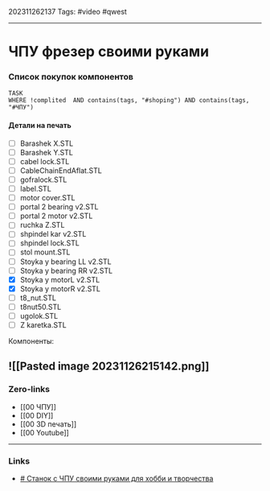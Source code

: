 202311262137
Tags: #video #qwest 

---
# ЧПУ фрезер своими руками

### Список покупок компонентов
```dataview
TASK
WHERE !complited  AND contains(tags, "#shoping") AND contains(tags, "#ЧПУ")
```
#### Детали на печать
- [ ] Barashek X.STL 
- [ ] Barashek Y.STL
- [ ] cabel lock.STL
- [ ] CableChainEndAflat.STL
- [ ] gofralock.STL
- [ ] label.STL
- [ ] motor cover.STL
- [ ] portal 2 bearing v2.STL
- [ ] portal 2 motor v2.STL
- [ ] ruchka Z.STL
- [ ] shpindel kar v2.STL
- [ ] shpindel lock.STL
- [ ] stol mount.STL
- [ ] Stoyka y bearing LL v2.STL
- [ ] Stoyka y bearing RR v2.STL
- [x] Stoyka y motorL v2.STL
- [x] Stoyka y motorR v2.STL
- [ ] t8_nut.STL
- [ ] t8nut50.STL
- [ ] ugolok.STL
- [ ] Z karetka.STL

Компоненты:

![[Pasted image 20231126215142.png]]
---
### Zero-links

- [[00 ЧПУ]]
- [[00 DIY]]
- [[00 3D печать]]
- [[00 Youtube]]
---
### Links

- [# Станок с ЧПУ своими руками для хобби и творчества](https://www.youtube.com/watch?v=HnzeDcomN8E&t=367s)